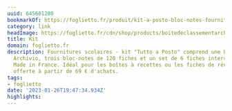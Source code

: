 ```yaml
---
uuid: 645601280
bookmarkOf: https://foglietto.fr/produit/kit-a-posto-bloc-notes-fournitures-scolaires-papeterie-en-ligne-foglietto/
category: link
headImage: https://foglietto.fr/cdn/shop/products/boitedeclassementarchiviomadeinfrancematerieldebureaufoglietto_4609b752-3b77-47f8-9349-f7a514858ac0_1200x.webp?v=1677858240
title: Kit
domain: foglietto.fr
description: Fournitures scolaires - kit "Tutto a Posto" comprend une boîte de rangement
  Archivio, trois bloc-notes de 120 fiches et un set de 6 fiches intercalaires offertes.
  Made in France. Idéal pour les boîtes à recettes ou les fiches de révision. Livraison
  offerte à partir de 69 € d'achats.
tags:
- foglietto
date: '2023-01-26T19:47:34.934Z'
highlights:
---
```



